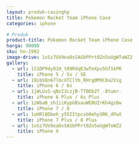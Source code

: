 ```yaml
---
layout: produk-casinghp
title: Pokemon Rocket Team iPhone Case
categories: iphone

# Produk
product-title: Pokemon Rocket Team iPhone Case
harga: 90000
sku: hn-1992
image-drive: 1xSz7UV9eaOsSASbPPrt0Zn5oUgWToWZ2
gallery:
  - url: 1S1DP94y91H_t89RdqE3wTeXpv5Gf1kPR
    title: iPhone 5 / 5s / SE
  - url: 19ibSQn67l6cXTClYb_RHrg0M9C8a2Vig
    title: iPhone 6 / 6s
  - url: 1jWLUv5-qNzI3czjB-TT0Db2T_-8tumr-
    title: iPhone 6 Plus / 6s Plus
  - url: 1zWbaB_sh1iiKypGBsauWE0UZrKh4gz0w
    title: iPhone 7 / 8
  - url: 1uHRl8Dbeh_y55IItpcxb0ehySRK_dPwX
    title: iPhone 7 Plus / 8 Plus
  - url: 1xSz7UV9eaOsSASbPPrt0Zn5oUgWToWZ2
    title: iPhone X
---
```

